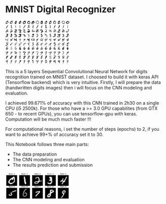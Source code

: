 # MNIST Digital Recognizer

<img src="images/didital.jpeg" width="40%">

This is a 5 layers Sequential Convolutional Neural Network for digits recognition trained on MNIST dataset. I choosed to build it with keras API (Tensorflow backend) which is very intuitive. Firstly, I will prepare the data (handwritten digits images) then i will focus on the CNN modeling and evaluation.

I achieved 99.671% of accuracy with this CNN trained in 2h30 on a single CPU (i5 2500k). For those who have a >= 3.0 GPU capabilites (from GTX 650 - to recent GPUs), you can use tensorflow-gpu with keras. Computation will be much much faster !!!

For computational reasons, i set the number of steps (epochs) to 2, if you want to achieve 99+% of accuracy set it to 30.

This Notebook follows three main parts:
* The data preparation
* The CNN modeling and evaluation
* The results prediction and submission

<img src="images/predict.png" width="40%">
